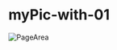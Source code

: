 # myPic-with-01

![PageArea](https://user-images.githubusercontent.com/56879548/221030995-8addc16e-89fb-4118-8352-37c11d565dbe.jpg)
